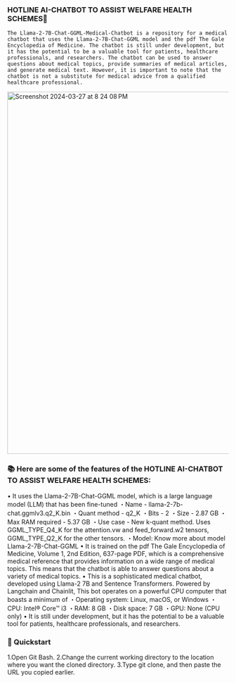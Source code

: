 ### HOTLINE AI-CHATBOT TO ASSIST WELFARE HEALTH SCHEMES🐍

    The Llama-2-7B-Chat-GGML-Medical-Chatbot is a repository for a medical chatbot that uses the Llama-2-7B-Chat-GGML model and the pdf The Gale Encyclopedia of Medicine. The chatbot is still under development, but it has the potential to be a valuable tool for patients, healthcare professionals, and researchers. The chatbot can be used to answer questions about medical topics, provide summaries of medical articles, and generate medical text. However, it is important to note that the chatbot is not a substitute for medical advice from a qualified healthcare professional.

<img width="822" alt="Screenshot 2024-03-27 at 8 24 08 PM" src="https://github.com/Shrishxok/Medical-Chatbot/assets/120294863/f113f87d-1e40-4a99-921f-285b402399c0">

### 📚 Here are some of the features of the HOTLINE AI-CHATBOT TO ASSIST WELFARE HEALTH SCHEMES:

• It uses the Llama-2-7B-Chat-GGML model, which is a large language model (LLM) that has been fine-tuned
・Name - llama-2-7b-chat.ggmlv3.q2_K.bin
      ・Quant method - q2_K
      ・Bits - 2
      ・Size - 2.87 GB
      ・Max RAM required - 5.37 GB
      ・Use case - New k-quant method. Uses GGML_TYPE_Q4_K for the attention.vw and feed_forward.w2 tensors, GGML_TYPE_Q2_K for the other tensors.
      ・Model: Know more about model Llama-2-7B-Chat-GGML
• It is trained on the pdf The Gale Encyclopedia of Medicine, Volume 1, 2nd Edition, 637-page PDF, which is a comprehensive medical reference that provides information on a wide range of medical topics. This means that the chatbot is able to answer questions about a variety of medical topics.
• This is a sophisticated medical chatbot, developed using Llama-2 7B and Sentence Transformers. Powered by Langchain and Chainlit, This bot operates on a powerful CPU computer that boasts a minimum of
       ・Operating system: Linux, macOS, or Windows
       ・CPU: Intel® Core™ i3
       ・RAM: 8 GB
       ・Disk space: 7 GB
       ・GPU: None (CPU only)
• It is still under development, but it has the potential to be a valuable tool for patients, healthcare professionals, and researchers.

### 🚀 Quickstart

1.Open Git Bash.
2.Change the current working directory to the location where you want the cloned directory.
3.Type git clone, and then paste the URL you copied earlier.

